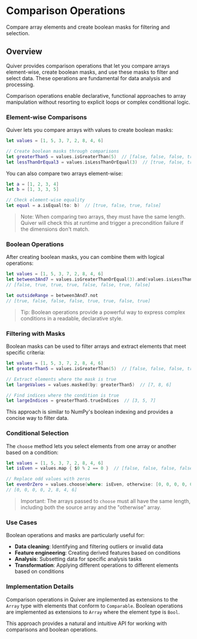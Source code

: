 # Comparison Operations

Compare array elements and create boolean masks for filtering and selection.

## Overview

Quiver provides comparison operations that let you compare arrays element-wise, create boolean masks, and use these masks to filter and select data. These operations are fundamental for data analysis and processing.

Comparison operations enable declarative, functional approaches to array manipulation without resorting to explicit loops or complex conditional logic.

### Element-wise Comparisons

Quiver lets you compare arrays with values to create boolean masks:

```swift
let values = [1, 5, 3, 7, 2, 8, 4, 6]

// Create boolean masks through comparisons
let greaterThan5 = values.isGreaterThan(5)  // [false, false, false, true, false, true, false, true]
let lessThanOrEqual3 = values.isLessThanOrEqual(3)  // [true, false, true, false, true, false, false, false]
```

You can also compare two arrays element-wise:

```swift
let a = [1, 2, 3, 4]
let b = [1, 3, 3, 5]

// Check element-wise equality
let equal = a.isEqual(to: b)  // [true, false, true, false]
```

> Note: When comparing two arrays, they must have the same length. Quiver will check this at runtime and trigger a precondition failure if the dimensions don't match.

### Boolean Operations

After creating boolean masks, you can combine them with logical operations:

```swift
let values = [1, 5, 3, 7, 2, 8, 4, 6]
let between3And7 = values.isGreaterThanOrEqual(3).and(values.isLessThanOrEqual(7))  
// [false, true, true, true, false, false, true, false]

let outsideRange = between3And7.not  
// [true, false, false, false, true, true, false, true]
```

> Tip: Boolean operations provide a powerful way to express complex conditions in a readable, declarative style.

### Filtering with Masks

Boolean masks can be used to filter arrays and extract elements that meet specific criteria:

```swift
let values = [1, 5, 3, 7, 2, 8, 4, 6]
let greaterThan5 = values.isGreaterThan(5)  // [false, false, false, true, false, true, false, true]

// Extract elements where the mask is true
let largeValues = values.masked(by: greaterThan5)  // [7, 8, 6]

// Find indices where the condition is true
let largeIndices = greaterThan5.trueIndices  // [3, 5, 7]
```

This approach is similar to NumPy's boolean indexing and provides a concise way to filter data.

### Conditional Selection

The `choose` method lets you select elements from one array or another based on a condition:

```swift
let values = [1, 5, 3, 7, 2, 8, 4, 6]
let isEven = values.map { $0 % 2 == 0 }  // [false, false, false, false, true, true, true, true]

// Replace odd values with zeros
let evenOrZero = values.choose(where: isEven, otherwise: [0, 0, 0, 0, 0, 0, 0, 0])  
// [0, 0, 0, 0, 2, 8, 4, 6]
```

> Important: The arrays passed to `choose` must all have the same length, including both the source array and the "otherwise" array.

### Use Cases

Boolean operations and masks are particularly useful for:

- **Data cleaning**: Identifying and filtering outliers or invalid data
- **Feature engineering**: Creating derived features based on conditions
- **Analysis**: Subsetting data for specific analysis tasks
- **Transformation**: Applying different operations to different elements based on conditions

### Implementation Details

Comparison operations in Quiver are implemented as extensions to the `Array` type with elements that conform to `Comparable`. Boolean operations are implemented as extensions to `Array` where the element type is `Bool`.

This approach provides a natural and intuitive API for working with comparisons and boolean operations.
